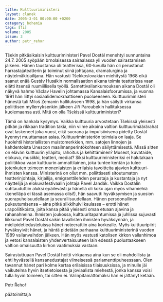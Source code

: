 ```yaml
---
title: Kulttuuriministeri
layout: clanek
date: 2005-3-01 00:00:00 +0200
category: bohemia
tags: [fi]
volume: 2005
issue: 3
author: petr_rehor
---
```

  
Tšekin pitkäaikaisin kulttuuriministeri Pavel Dostál menehtyi sunnuntaina 24.7. 2005 syöpään brnolaisessa sairaalassa yli vuoden sairastamisen jälkeen. Hänen taustansa oli teatterissa, 60-luvulla hän oli perustanut harrastajateatterin ja toiminut siinä johtajana, dramaturgina ja näytelmäkirjailijana. Hän vastusti Tšekkoslovakian miehitystä 1968 eikä saanut enää Gustáv Husákin normalisaation aikana toimia teatterissa vaan elätti itsensä ruumiillisella työllä. Samettivallankumouksen aikana Dostál oli näkyvä hahmo Václav Havelin johtamassa Kansalaisfoorumissa, ja vuonna 1991 hän liittyi sosiaalidemokraattiseen puolueeseen. Kulttuuriministeri hänestä tuli Miloš Zemanin hallitukseen 1998, ja hän säilytti virkansa poliittisen myllerryksenkin jälkeen Jiří Paroubekin hallituksessa kuolemaansa asti. Mitä on olla Tšekissä kulttuuriministeri?

Tämä on hankala kysymys. Vaikka kulttuuria arvostetaan Tšekissä yleisesti pitkän ja rikkaan tradition takia, niin viime aikoina valtion kulttuurimäärärahat ovat laskeneet joka vuosi, eikä suorana ja impulsiivisena pidetty Dostál kyennyt muuttamaan asiaa. Kulttuuriministeriön toimiala on laaja. Se huolehtii historiallisten muistomerkkien, mm. satojen linnojen ja kahdentoista Unescon maailmanperintökohteen säilyttämisestä. Missä sitten on elävän kulttuurin ylläpito, rahoitus ja kehittäminen? Museot, kuvataide, elokuva, musiikki, teatteri, mediat?  Siksi kulttuuriministeriksi ei halutakaan poliitikkoa vaan kulttuurin ammattilainen, joka tuntee kentän ja tulee jotenkuten toimeen monenlaisten ja erilaisia tavoitteita ajavien kulttuuri-ihmisten kanssa. Ministerinä on ollut mm. poliittisesti sitoutumaton teatterinjohtaja, kirjailija, emigranttilehden perustaja ja kustantaja ja nyt näyttelijä ja elokuvafestivaalin johtaja Pavel Jandák. Vaikka Dostálin suhtauduttiin aluksi epäilevästi ja hänellä oli koko ajan myös vihamiehiä (kenelläpä ei tässä asemassa olisi!), hän saavutti hyväksymisen ja suosion suorapuheisuudellaan ja seurallisuudellaan. Hänen persoonallinen pukeutumisensa – aina pitkä silkkihuivi kaulassa – erotti hänet urapoliitikoista, joita kansa pitää yleisesti omaa etuaan ajavina ja rahanahneina. Ihmisten joukossa, kulttuuritapahtumissa ja juhlissa sujuvasti liikkunut Pavel Dostál saikin tavallisten ihmisten hyväksynnän, ja mielipidetiedusteluissa hänet noteerattiin aina korkealle. Myös kulttuuripiirit hyväksyivät hänet, ja häntä pidetään parhaana kulttuuriministerinä vuoden 1989 vallanvaihdon jälkeen. Hän myös vastusti  katolisen kirkon vallanhimoa ja vetosi kansalaisten yhdenvertaisuuteen lain edessä puolustaakseen valtion omaisuutta kirkon vaatimuksia vastaan.  

Sairastuttuaan Pavel Dostál hoitti virkaansa aina kun se oli mahdollista ja ehti hyvästellä kansanedustajat viimeisessä parlamenttipuheessaan. 
Olen tavannut hänet pari kolme kertaa erilaisissa tilaisuuksissa, ja minulle jäi vaikutelma hyvin itsetietoisesta ja joviaalista miehestä, jonka kanssa voisi tulla hyvin toimeen, tai sitten ei. Välinpitämättömäksi hän ei jättänyt ketään. 

Petr Řehoř

päätoimittaja 